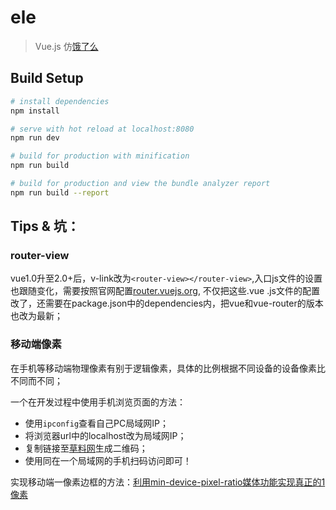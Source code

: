 # ele

> Vue.js 仿[饿了么](h5.ele.me)

## Build Setup

``` bash
# install dependencies
npm install

# serve with hot reload at localhost:8080
npm run dev

# build for production with minification
npm run build

# build for production and view the bundle analyzer report
npm run build --report
```

## Tips & 坑：

### router-view
vue1.0升至2.0+后，v-link改为`<router-view></router-view>`,入口js文件的设置也跟随变化，需要按照官网配置[router.vuejs.org](https://router.vuejs.org/zh-cn/essentials/getting-started.html),
不仅把这些.vue .js文件的配置改了，还需要在package.json中的dependencies内，把vue和vue-router的版本也改为最新；
### 移动端像素
在手机等移动端物理像素有别于逻辑像素，具体的比例根据不同设备的设备像素比不同而不同；

一个在开发过程中使用手机浏览页面的方法：
- 使用`ipconfig`查看自己PC局域网IP；
- 将浏览器url中的localhost改为局域网IP；
- 复制链接至[草料网](https://cli.im/)生成二维码；
- 使用同在一个局域网的手机扫码访问即可！

实现移动端一像素边框的方法：[利用min-device-pixel-ratio媒体功能实现真正的1像素](http://blog.csdn.net/zzxboy1/article/details/56016475)

